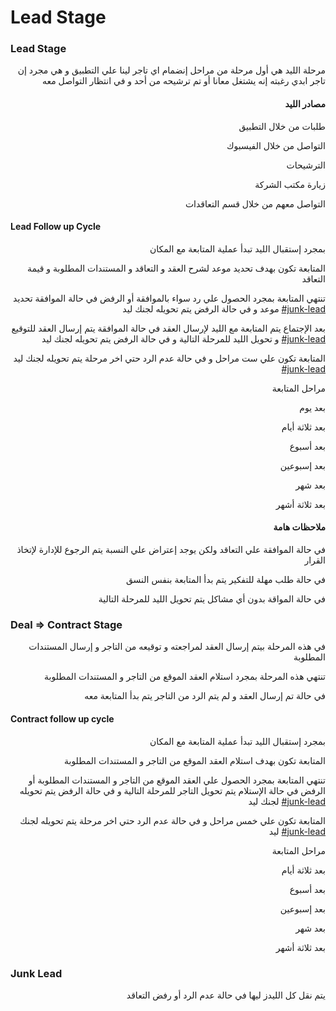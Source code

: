 # Lead Stage

### Lead Stage

<p align="right">مرحلة الليد هي أول مرحلة من مراحل إنضمام اي تاجر لينا علي التطبيق و هي مجرد إن تاجر ابدي رغبته إنه يشتغل معانا أو تم ترشيحه من أحد و في انتظار التواصل معه</p>

<h4 align="right">مصادر الليد</h4>

<p align="right">طلبات من خلال التطبيق</p>

<p align="right">التواصل من خلال الفيسبوك</p>

<p align="right">الترشيحات</p>

<p align="right">زيارة مكتب الشركة</p>

<p align="right">التواصل معهم من خلال قسم التعاقدات</p>

#### Lead Follow up Cycle

<p align="right">بمجرد إستقبال الليد تبدأ عملية المتابعة مع المكان</p>

<p align="right">المتابعة تكون بهدف تحديد موعد لشرح العقد و التعاقد و المستندات المطلوبة و قيمة التعاقد</p>

<p align="right">تنتهي المتابعة بمجرد الحصول علي رد سواء بالموافقة أو الرفض في حالة الموافقة تحديد موعد و في حالة الرفض يتم تحويله لجنك ليد <a data-mention href="lead-stage.md#junk-lead">#junk-lead</a></p>

<p align="right">بعد الإجتماع يتم المتابعة مع الليد لإرسال العقد في حالة الموافقة يتم إرسال العقد للتوقيع و تحويل الليد للمرحلة التالية و في حالة الرفض يتم تحويله لجنك ليد <a data-mention href="lead-stage.md#junk-lead">#junk-lead</a></p>

<p align="right">المتابعة تكون علي ست مراحل و في حالة عدم الرد حتي اخر مرحلة يتم تحويله لجنك ليد <a data-mention href="lead-stage.md#junk-lead">#junk-lead</a></p>

<p align="right">مراحل المتابعة</p>

<p align="right">بعد يوم</p>

<p align="right">بعد ثلاثة أيام</p>

<p align="right">بعد أسبوع</p>

<p align="right">بعد إسبوعين</p>

<p align="right">بعد شهر</p>

<p align="right">بعد ثلاثة أشهر</p>

<h4 align="right">ملاحظات هامة </h4>

<p align="right">في حالة الموافقة علي التعاقد ولكن يوجد إعتراض علي النسبة يتم الرجوع للإدارة لإتخاذ القرار</p>

<p align="right">في حالة طلب مهلة للتفكير يتم بدأ المتابعة بنفس النسق</p>

<p align="right">في حالة المواقة بدون أي مشاكل يتم تحويل الليد للمرحلة التالية</p>

### Deal ⇒ Contract Stage

<p align="right">في هذه المرحلة بيتم إرسال العقد لمراجعته و توقيعه من التاجر و إرسال المستندات المطلوبة </p>

<p align="right">تنتهي هذه المرحلة بمجرد استلام العقد الموقع من التاجر و المستندات المطلوبة</p>

<p align="right">في حالة تم إرسال العقد و لم يتم الرد من التاجر يتم بدأ المتابعة معه</p>

#### Contract follow up cycle

<p align="right">بمجرد إستقبال الليد تبدأ عملية المتابعة مع المكان</p>

<p align="right">المتابعة تكون بهدف استلام العقد الموقع من التاجر و المستندات المطلوبة</p>

<p align="right">تنتهي المتابعة بمجرد الحصول علي العقد الموقع من التاجر و المستندات المطلوبة أو الرفض في حالة الإستلام يتم تحويل التاجر للمرحلة التالية و في حالة الرفض يتم تحويله لجنك ليد <a data-mention href="lead-stage.md#junk-lead">#junk-lead</a></p>

<p align="right">المتابعة تكون علي خمس مراحل و في حالة عدم الرد حتي اخر مرحلة يتم تحويله لجنك ليد <a data-mention href="lead-stage.md#junk-lead">#junk-lead</a></p>

<p align="right">مراحل المتابعة</p>

<p align="right">بعد ثلاثة أيام</p>

<p align="right">بعد أسبوع</p>

<p align="right">بعد إسبوعين</p>

<p align="right">بعد شهر</p>

<p align="right">بعد ثلاثة أشهر</p>

### Junk Lead

<p align="right">يتم نقل كل الليدز ليها في حالة عدم الرد أو رفض التعاقد</p>
